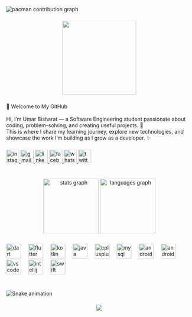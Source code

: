 <picture>
  <source media="(prefers-color-scheme: dark)" srcset="https://raw.githubusercontent.com/UmarBisharat/UmarBisharat/output/pacman-contribution-graph-dark.svg">
  <source media="(prefers-color-scheme: light)" srcset="https://raw.githubusercontent.com/UmarBisharat/UmarBisharat/output/pacman-contribution-graph.svg">
  <img alt="pacman contribution graph" src="https://raw.githubusercontent.com/UmarBisharat/UmarBisharat/output/pacman-contribution-graph.svg">
</picture>

###

<div align="center">
  <img height="200" src="https://scontent.fhdd3-1.fna.fbcdn.net/v/t39.30808-6/482274138_628536186465866_8772512222183956600_n.jpg?stp=c0.169.1536.1536a_cp6_dst-jpg_s206x206_tt6&_nc_cat=105&ccb=1-7&_nc_sid=714c7a&_nc_ohc=_zvlSaeHz00Q7kNvwHn1VnN&_nc_oc=AdnxUhQSP4pxbk-owFHZoFqWDnkI1grbfqwveJ0QIYfJZ3kQksbUB7qtGi8baPo_ps0&_nc_zt=23&_nc_ht=scontent.fhdd3-1.fna&_nc_gid=7DmCagDwQP1IozBrTtAjQg&oh=00_AfbvZC-QXK5XIO4DugccyPmQRvd98l8nsldGgmnHvT9J8w&oe=68D5A9ED"  />
</div>

###

<p align="left">👋 Welcome to My GitHub<br><br>Hi, I’m Umar Bisharat — a Software Engineering student passionate about coding, problem-solving, and creating useful projects. 🚀<br>This is where I share my learning journey, explore new technologies, and showcase the work I’m building as I grow as a developer. ✨</p>

###

<div align="left">
  <a href="https://www.instagram.com/umarbisharat?utm_source=qr&igsh=Y25tdDIyZWQ2OThy" target="_blank">
    <img src="https://img.shields.io/static/v1?message=Instagram&logo=instagram&label=&color=E4405F&logoColor=white&labelColor=&style=for-the-badge" height="35" alt="instagram logo"  />
  </a>
  <a href="muhammadumarjatt303@gmail.com" target="_blank">
    <img src="https://img.shields.io/static/v1?message=Gmail&logo=gmail&label=&color=D14836&logoColor=white&labelColor=&style=for-the-badge" height="35" alt="gmail logo"  />
  </a>
  <a href="https://www.linkedin.com/in/umar-bisharat-973532333?utm_source=share&utm_campaign=share_via&utm_content=profile&utm_medium=android_app" target="_blank">
    <img src="https://img.shields.io/static/v1?message=LinkedIn&logo=linkedin&label=&color=0077B5&logoColor=white&labelColor=&style=for-the-badge" height="35" alt="linkedin logo"  />
  </a>
  <a href="https://www.facebook.com/share/1FUkuyfQGT/" target="_blank">
    <img src="https://img.shields.io/static/v1?message=Facebook&logo=facebook&label=&color=1877F2&logoColor=white&labelColor=&style=for-the-badge" height="35" alt="facebook logo"  />
  </a>
  <a href="03253860719" target="_blank">
    <img src="https://img.shields.io/static/v1?message=Whatsapp&logo=whatsapp&label=&color=25D366&logoColor=white&labelColor=&style=for-the-badge" height="35" alt="whatsapp logo"  />
  </a>
  <a href="https://x.com/24sw13891008?t=eZG0oLycvg7VfRG41Rjv3A&s=08" target="_blank">
    <img src="https://img.shields.io/static/v1?message=Twitter&logo=twitter&label=&color=1DA1F2&logoColor=white&labelColor=&style=for-the-badge" height="35" alt="twitter logo"  />
  </a>
</div>

###

<br clear="both">

<div align="center">
  <img src="https://github-readme-stats.vercel.app/api?username=UmarBisharat&hide_title=false&hide_rank=false&show_icons=true&include_all_commits=true&count_private=true&disable_animations=false&theme=dracula&locale=en&hide_border=false" height="150" alt="stats graph"  />
  <img src="https://github-readme-stats.vercel.app/api/top-langs?username=UmarBisharat&locale=en&hide_title=false&layout=compact&card_width=320&langs_count=5&theme=dracula&hide_border=false" height="150" alt="languages graph"  />
</div>

###

<div align="left">
  <img src="https://cdn.jsdelivr.net/gh/devicons/devicon/icons/dart/dart-original.svg" height="40" alt="dart logo"  />
  <img width="12" />
  <img src="https://cdn.jsdelivr.net/gh/devicons/devicon/icons/flutter/flutter-original.svg" height="40" alt="flutter logo"  />
  <img width="12" />
  <img src="https://cdn.jsdelivr.net/gh/devicons/devicon/icons/kotlin/kotlin-original.svg" height="40" alt="kotlin logo"  />
  <img width="12" />
  <img src="https://cdn.jsdelivr.net/gh/devicons/devicon/icons/java/java-original.svg" height="40" alt="java logo"  />
  <img width="12" />
  <img src="https://cdn.jsdelivr.net/gh/devicons/devicon/icons/cplusplus/cplusplus-original.svg" height="40" alt="cplusplus logo"  />
  <img width="12" />
  <img src="https://cdn.jsdelivr.net/gh/devicons/devicon/icons/mysql/mysql-original.svg" height="40" alt="mysql logo"  />
  <img width="12" />
  <img src="https://cdn.jsdelivr.net/gh/devicons/devicon/icons/android/android-original.svg" height="40" alt="android logo"  />
  <img width="12" />
  <img src="https://cdn.jsdelivr.net/gh/devicons/devicon/icons/androidstudio/androidstudio-original.svg" height="40" alt="androidstudio logo"  />
  <img width="12" />
  <img src="https://cdn.jsdelivr.net/gh/devicons/devicon/icons/vscode/vscode-original.svg" height="40" alt="vscode logo"  />
  <img width="12" />
  <img src="https://cdn.jsdelivr.net/gh/devicons/devicon/icons/intellij/intellij-original.svg" height="40" alt="intellij logo"  />
  <img width="12" />
  <img src="https://cdn.jsdelivr.net/gh/devicons/devicon/icons/swift/swift-original.svg" height="40" alt="swift logo"  />
</div>

###

<br clear="both">

<img src="https://raw.githubusercontent.com/UmarBisharat/UmarBisharat/output/snake.svg" alt="Snake animation" />

###

<div align="center">
  <img src="https://visitor-badge.laobi.icu/badge?page_id=UmarBisharat.UmarBisharat&"  />
</div>

###
